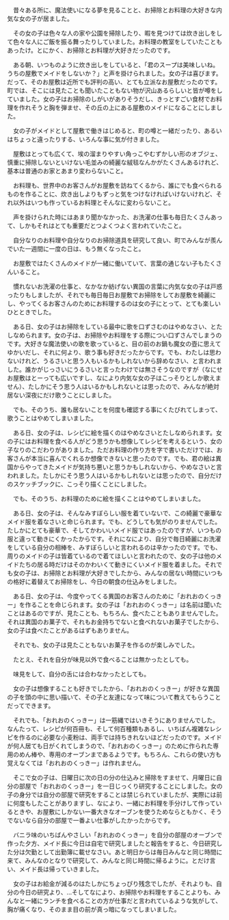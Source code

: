 　昔々ある所に、魔法使いになる夢を見ることと、お掃除とお料理の大好きな内気な女の子が居ました。

　その女の子は色々な人の家や公園を掃除したり、暇を見つけては炊き出しをして色々な人にご飯を振る舞ったりしていました。お料理の教室をしていたこともあったけ。とにかく、お掃除とお料理が大好きだったのです。

　ある朝、いつものように炊き出しをしていると、「君のスープは美味しいね。うちの屋敷でメイドをしないか？」と声を掛けられました。女の子は喜びます。だって、そのお屋敷は近所でも評判の高い、とても立派なお屋敷だったのです。町では、そこには見たことも聞いたこともない物が沢山あるらしいと皆が噂をしていました。女の子はお掃除のしがいがありそうだし、きっとすごい食材でお料理を作れそうと胸を弾ませ、その丘の上にある屋敷のメイドになることにしました。

　女の子がメイドとして屋敷で働きはじめると、町の噂と一緒だったり、あるいはちょっと違ったりする、いろんな事に気が付きました。

　屋敷はとっても広くて、埃の溜まりやすい角っこやむずかしい形のオブジェ、慎重に掃除しないといけない毛並みの綺麗な絨毯なんかがたくさんあるけれど、基本は普通のお家とあまり変わらないこと。

　お料理も、世界中のお客さんがお屋敷を訪ねてくるから、誰にでも食べられるものを作ることに、炊き出しよりもずっと気をつけなければいけないけれど、それ以外はいつも作っているお料理とそんなに変わらないこと。

　声を掛けられた時にはあまり聞かなかった、お洗濯の仕事も毎日たくさんあって、しかもそれはとても重要だとつよくつよく言われていたこと。

　自分なりのお料理や自分なりのお掃除道具を研究して良い、町でみんなが羨んでいた一週間に一度の日は、もう無くなったこと。

　お屋敷ではたくさんのメイドが一緒に働いていて、言葉の通じない子もたくさんいること。

　慣れないお洗濯の仕事と、なかなか紡げない異国の言葉に内気な女の子は戸惑ったりもしましたが、それでも毎日毎日お屋敷でお掃除をしてお屋敷を綺麗にし、やってくるお客さんのためにお料理するのは女の子にとって、とても楽しいひとときでした。

　ある日、女の子はお掃除をしている最中に歌を口ずさむのはやめなさい、とたしなめられます。女の子は、お掃除やお料理をする際につい口ずさんでしまうのです。大好きな魔法使いの歌を歌っていると、目の前のお鍋も魔女の壺に思えてゆかいだし、それに何より、歌う事も好きだったからです。でも、わたしは思わないけれど、うるさいと思う人もいるかもしれないから辞めなさい、と言われました。誰かがじっさいにうるさいと言ったわけでは無さそうなのですが（なにせお屋敷はとーっても広いですし、なにより内気な女の子はこっそりとしか歌えません）、たしかにそう思う人はいるかもしれないとは思ったので、みんなが絶対居ない深夜にだけ歌うことにしました。

　でも、そのうち、誰も居ないことを何度も確認する事にくたびれてしまって、歌うことはやめてしまいました。

　ある日、女の子は、レシピに絵を描くのはやめなさいとたしなめられます。女の子にはお料理を食べる人がどう思うかも想像してレシピを考えるという、女の子なりのこだわりがありました。ただお料理の作り方を字で書いただけでは、お客さんが本当に喜んでくれるか想像できないと思ったのです。でも、君の絵は異国からやってきたメイドが気持ち悪いと思うかもしれないから、やめなさいと言われました。たしかにそう思う人はいるかもしれないとは思ったので、自分だけのスケッチブックに、こっそり描くことにしました。

　でも、そのうち、お料理のために絵を描くことはやめてしまいました。

　ある日、女の子は、そんなみすぼらしい服を着ていないで、この綺麗で豪華なメイド服を着なさいと命じられます。でも、どうしても気がのりませんでした。たしかにとても豪華で、そしてかわいいメイド服ではあったのですが、いつもの服と違って動きにくかったからです。それになにより、自分で毎日綺麗にお洗濯をしている自分の相棒を、みすぼらしいと言われるのは辛かったのです。でも、周りのメイドの子は皆着ているので着てほしいと言われたので、女の子は他のメイドたちの居る時だけはそのかわいくて動きにくいメイド服を着ました。それでも女の子は、お掃除とお料理が大好きでしたから、みんなの居ない時間にいつもの格好に着替えてお掃除をし、今日の朝食の仕込みをしました。

　ある日、女の子は、今度やってくる異国のお客さんのために「おれおのくっきー」を作ることを命じられます。女の子は「おれおのくっきー」は名前は聞いたことはあるのですが、見たことも、もちろん、食べたこともありませんでした。それは異国のお菓子で、それもお金持ちでないと食べれないお菓子でしたから、女の子は食べたことがあるはずもありません。

　それでも、女の子は見たこともないお菓子を作るのが楽しみでした。

　たとえ、それを自分が味見以外で食べることは無かったとしても。

　味見をして、自分の舌には合わなかったとしても。

　女の子は想像することも好きでしたから、「おれおのくっきー」が好きな異国の子を頭の中に思い描いて、その子と友達になって味について教えてもらうことだってできます。

　それでも、「おれおのくっきー」は一筋縄ではいきそうにありませんでした。なんたって、レシピが何百冊も、そして何百種類もあるし、いちばん複雑なレシピを作るのに必要な小麦粉は、両手では持ちきれないほどだったのです。メイドが何人居ても日がくれてしまうので、「おれおのくっきー」のために作られた専用のめん棒や、専用のオーブンまであるようです。もちろん、これらの使い方も覚えなくては「おれおのくっきー」は作れません。

　そこで女の子は、日曜日に次の日の分の仕込みと掃除をすませて、月曜日に自分の部屋で「おれおのくっきー」を一日じっくり研究することにしました。女の子の身分では自分の部屋で研究をすることは禁じられていましたが、実際には前に何度もしたことがありますし、なにより、一緒にお料理を手分けして作っているときや、お屋敷にしかない一番大きなオーブンを使うためならともかく、そうでないなら自分の部屋で一番よい仕事がしたかったからです。

　バニラ味のいちばんやさしい「おれおのくっきー」を自分の部屋のオーブンで作った夕方、メイド長に今日は自宅で研究しましたと報告をすると、今日研究した分は欠勤として出勤簿に載せなさい。あと明日からは毎日みんなと同じ時間に来て、みんなのとなりで研究して、みんなと同じ時間に帰るように。とだけ言い、メイド長は帰っていきました。

　女の子はお給金が減るのはたしかにちょっぴり残念でしたが、それよりも、自分の今日の研究より、…そしてなにより、お掃除やお料理をすることよりも、みんなと一緒にランチを食べることの方が仕事だと言われているような気がして、胸が痛くなり、そのまま目の前が真っ暗になってしまいました。
